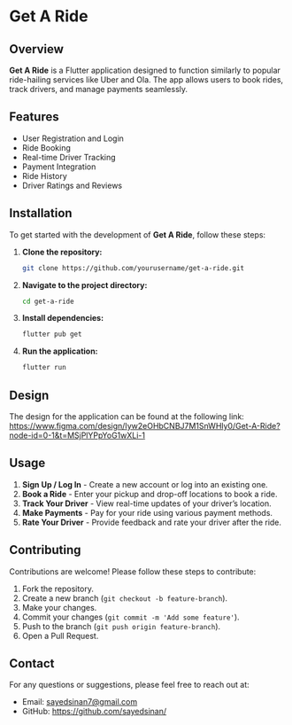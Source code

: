 # Get A Ride

## Overview
**Get A Ride** is a Flutter application designed to function similarly to popular ride-hailing services like Uber and Ola. The app allows users to book rides, track drivers, and manage payments seamlessly.

## Features
- User Registration and Login
- Ride Booking
- Real-time Driver Tracking
- Payment Integration
- Ride History
- Driver Ratings and Reviews

## Installation
To get started with the development of **Get A Ride**, follow these steps:

1. **Clone the repository:**
    ```bash
    git clone https://github.com/yourusername/get-a-ride.git
    ```
2. **Navigate to the project directory:**
    ```bash
    cd get-a-ride
    ```
3. **Install dependencies:**
    ```bash
    flutter pub get
    ```
4. **Run the application:**
    ```bash
    flutter run
    ```

## Design
The design for the application can be found at the following link:
https://www.figma.com/design/Iyw2eOHbCNBJ7M1SnWHly0/Get-A-Ride?node-id=0-1&t=MSjPlYPpYoG1wXLi-1 

## Usage
1. **Sign Up / Log In** - Create a new account or log into an existing one.
2. **Book a Ride** - Enter your pickup and drop-off locations to book a ride.
3. **Track Your Driver** - View real-time updates of your driver’s location.
4. **Make Payments** - Pay for your ride using various payment methods.
5. **Rate Your Driver** - Provide feedback and rate your driver after the ride.

## Contributing
Contributions are welcome! Please follow these steps to contribute:

1. Fork the repository.
2. Create a new branch (`git checkout -b feature-branch`).
3. Make your changes.
4. Commit your changes (`git commit -m 'Add some feature'`).
5. Push to the branch (`git push origin feature-branch`).
6. Open a Pull Request.


## Contact
For any questions or suggestions, please feel free to reach out at:
- Email: sayedsinan7@gmail.com
- GitHub:  https://github.com/sayedsinan/

